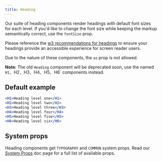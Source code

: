 ```yaml
---
title: Heading
---
```


Our suite of heading components render headings with default font sizes for each level. If you'd like to change the font size while keeping the markup semantically correct, use the `fontSize` prop.

Please reference the [w3 recommendations for headings](https://www.w3.org/WAI/tutorials/page-structure/headings/) to ensure your headings provide an accessible experience for screen reader users.

Due to the nature of these components, the `as` prop is not allowed.

**Note:** The old `Heading` component will be deprecated soon, use the named `H1, `H2`, `H3`, `H4`, `H5`, `H6` components instead.

## Default example
```jsx live
<H1>Heading level one</H1>
<H2>Heading level two</H2>
<H3>Heading level three</H3>
<H4>Heading level four</H4>
<H5>Heading level five</H5>
<H6>Heading level six</H6>
```

## System props

Heading components get `TYPOGRAPHY` and `COMMON` system props. Read our [System Props](/system-props) doc page for a full list of available props.